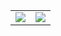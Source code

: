 <table  style="border:none;">
    <tr  style="border:none;">
        <td  style="border:none;">
            <img src="https://github-readme-stats.vercel.app/api?username=kwtuku&count_private=true&show_icons=true" />
        </td>
        <td>
            <img src="https://github-readme-stats.vercel.app/api/top-langs/?username=kwtuku" />
        </td>
    </tr>
</table>
